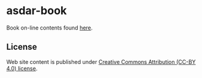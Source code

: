 # asdar-book

Book on-line contents found [here](https://asdar-book.org/).

## License

Web site content is published under [Creative Commons Attribution (CC-BY 4.0) license](http://creativecommons.org/licenses/by/4.0/).
